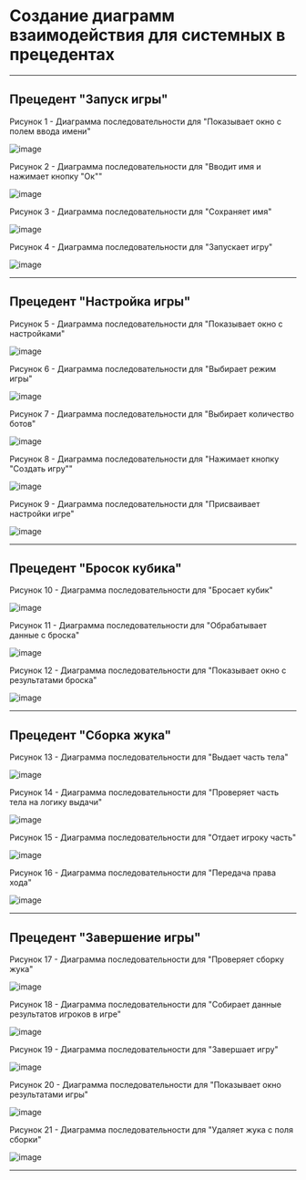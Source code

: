 # Создание диаграмм взаимодействия для системных в прецедентах

---
## Прецедент "Запуск игры"

Рисунок 1 - Диаграмма последовательности для "Показывает окно с полем ввода имени"

![image](https://github.com/BREUCHT27/rtippo/assets/119112204/3842e17e-6bca-4f03-be80-8772246ae2d2)

Рисунок 2 - Диаграмма последовательности для "Вводит имя и нажимает кнопку "Ок""

![image](https://github.com/BREUCHT27/rtippo/assets/119112204/3842e17e-6bca-4f03-be80-8772246ae2d2)

Рисунок 3 - Диаграмма последовательности для "Сохраняет имя"

![image](https://github.com/BREUCHT27/rtippo/assets/119112204/3842e17e-6bca-4f03-be80-8772246ae2d2)

Рисунок 4 - Диаграмма последовательности для "Запускает игру"

![image](https://github.com/BREUCHT27/rtippo/assets/119112204/3842e17e-6bca-4f03-be80-8772246ae2d2)

---
## Прецедент "Настройка игры"

Рисунок 5 - Диаграмма последовательности для "Показывает окно с настройками"

![image](https://github.com/BREUCHT27/rtippo/assets/119112204/3842e17e-6bca-4f03-be80-8772246ae2d2)

Рисунок 6 - Диаграмма последовательности для "Выбирает режим игры"

![image](https://github.com/BREUCHT27/rtippo/assets/119112204/3842e17e-6bca-4f03-be80-8772246ae2d2)

Рисунок 7 - Диаграмма последовательности для "Выбирает количество ботов"

![image](https://github.com/BREUCHT27/rtippo/assets/119112204/3842e17e-6bca-4f03-be80-8772246ae2d2)

Рисунок 8 - Диаграмма последовательности для "Нажимает кнопку "Создать игру""

![image](https://github.com/BREUCHT27/rtippo/assets/119112204/3842e17e-6bca-4f03-be80-8772246ae2d2)

Рисунок 9 - Диаграмма последовательности для "Присваивает настройки игре"

![image](https://github.com/BREUCHT27/rtippo/assets/119112204/3842e17e-6bca-4f03-be80-8772246ae2d2)

---
## Прецедент "Бросок кубика"

Рисунок 10 - Диаграмма последовательности для "Бросает кубик"

![image](https://github.com/BREUCHT27/rtippo/assets/119112204/3842e17e-6bca-4f03-be80-8772246ae2d2)

Рисунок 11 - Диаграмма последовательности для "Обрабатывает данные с броска"

![image](https://github.com/BREUCHT27/rtippo/assets/119112204/3842e17e-6bca-4f03-be80-8772246ae2d2)

Рисунок 12 - Диаграмма последовательности для "Показывает окно с результатами броска"

![image](https://github.com/BREUCHT27/rtippo/assets/119112204/3842e17e-6bca-4f03-be80-8772246ae2d2)

---
## Прецедент "Сборка жука"

Рисунок 13 - Диаграмма последовательности для "Выдает часть тела"

![image](https://github.com/BREUCHT27/rtippo/assets/119112204/3842e17e-6bca-4f03-be80-8772246ae2d2)

Рисунок 14 - Диаграмма последовательности для "Проверяет часть тела на логику выдачи"

![image](https://github.com/BREUCHT27/rtippo/assets/119112204/3842e17e-6bca-4f03-be80-8772246ae2d2)

Рисунок 15 - Диаграмма последовательности для "Отдает игроку часть"

![image](https://github.com/BREUCHT27/rtippo/assets/119112204/3842e17e-6bca-4f03-be80-8772246ae2d2)

Рисунок 16 - Диаграмма последовательности для "Передача права хода"

![image](https://github.com/BREUCHT27/rtippo/assets/119112204/3842e17e-6bca-4f03-be80-8772246ae2d2)

---
## Прецедент "Завершение игры"

Рисунок 17 - Диаграмма последовательности для "Проверяет сборку жука"

![image](https://github.com/BREUCHT27/rtippo/assets/119112204/3842e17e-6bca-4f03-be80-8772246ae2d2)

Рисунок 18 - Диаграмма последовательности для "Собирает данные результатов игроков в игре"

![image](https://github.com/BREUCHT27/rtippo/assets/119112204/3842e17e-6bca-4f03-be80-8772246ae2d2)

Рисунок 19 - Диаграмма последовательности для "Завершает игру"

![image](https://github.com/BREUCHT27/rtippo/assets/119112204/3842e17e-6bca-4f03-be80-8772246ae2d2)

Рисунок 20 - Диаграмма последовательности для "Показывает окно результатами игры"

![image](https://github.com/BREUCHT27/rtippo/assets/119112204/3842e17e-6bca-4f03-be80-8772246ae2d2)

Рисунок 21 - Диаграмма последовательности для "Удаляет жука с поля сборки"

![image](https://github.com/BREUCHT27/rtippo/assets/119112204/3842e17e-6bca-4f03-be80-8772246ae2d2)

---

